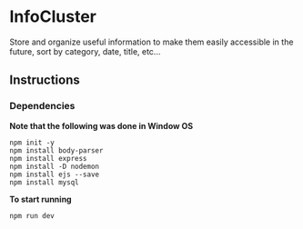 # InfoCluster

Store and organize useful information to make them easily accessible in the future, sort by category, date, title, etc...


## Instructions


### Dependencies

**Note that the following was done in Window OS**
```
npm init -y
npm install body-parser
npm install express
npm install -D nodemon
npm install ejs --save
npm install mysql
```

**To start running**
```
npm run dev
```